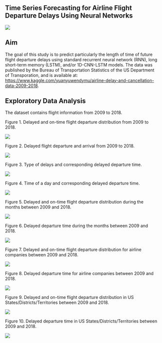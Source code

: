 ## Time Series Forecasting for Airline Flight Departure Delays Using Neural Networks


![](image/airport.png)


## Aim

The goal of this study is to predict particularly the length of time of future flight departure delays using standard recurrent neural network (RNN), long short-term memory (LSTM), and/or 1D-CNN-LSTM models.  The data was published by the Bureau of Transportation Statistics of the US Department of Transporation, and is available at: https://www.kaggle.com/yuanyuwendymu/airline-delay-and-cancellation-data-2009-2018.

## Exploratory Data Analysis

The dataset contains flight information from 2009 to 2018.


Figure 1.  Delayed and on-time flight departure distribution from 2009 to 2018.

![](image/flightDeparture2009_2018.png)


Figure 2.  Delayed flight departure and arrival from 2009 to 2018.

![](image/delayedDeparture2009_2018.png)


Figure 3.  Type of delays and corresponding delayed departure time.

![](image/boxplotDelay.png)


Figure 4.  Time of a day and corresponding delayed departure time.

![](image/boxplotTime.png)


Figure 5.  Delayed and on-time flight departure distribution during the months between 2009 and 2018.

![](image/months.png)


Figure 6.  Delayed departure time during the months between 2009 and 2018.

![](image/boxplotMonths.png)


Figure 7.  Delayed and on-time flight departure distribution for airline companies between 2009 and 2018.

![](image/airline.png)


Figure 8.  Delayed departure time for airline companies between 2009 and 2018.

![](image/boxplotAirline.png)


Figure 9.  Delayed and on-time flight departure distribution in US States/Districts/Territories between 2009 and 2018.

![](image/states.png)


Figure 10.  Delayed departure time in US States/Districts/Territories between 2009 and 2018.

![](image/boxplotStates.png)